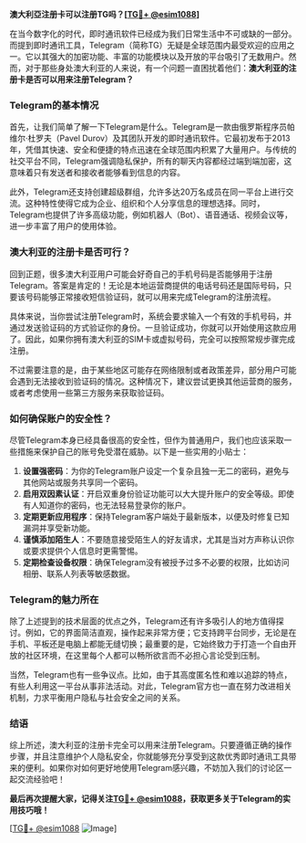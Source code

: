 **澳大利亞注册卡可以注册TG吗？[[TG💪+ @esim1088](https://t.me/s/esim1088)]**

在当今数字化的时代，即时通讯软件已经成为我们日常生活中不可或缺的一部分。而提到即时通讯工具，Telegram（简称TG）无疑是全球范围内最受欢迎的应用之一。它以其强大的加密功能、丰富的功能模块以及开放的平台吸引了无数用户。然而，对于那些身处澳大利亚的人来说，有一个问题一直困扰着他们：**澳大利亚的注册卡是否可以用来注册Telegram？**

### Telegram的基本情况

首先，让我们简单了解一下Telegram是什么。Telegram是一款由俄罗斯程序员帕维尔·杜罗夫（Pavel Durov）及其团队开发的即时通讯软件。它最初发布于2013年，凭借其快速、安全和便捷的特点迅速在全球范围内积累了大量用户。与传统的社交平台不同，Telegram强调隐私保护，所有的聊天内容都经过端到端加密，这意味着只有发送者和接收者能够看到信息的内容。

此外，Telegram还支持创建超级群组，允许多达20万名成员在同一平台上进行交流。这种特性使得它成为企业、组织和个人分享信息的理想选择。同时，Telegram也提供了许多高级功能，例如机器人（Bot）、语音通话、视频会议等，进一步丰富了用户的使用体验。

### 澳大利亚的注册卡是否可行？

回到正题，很多澳大利亚用户可能会好奇自己的手机号码是否能够用于注册Telegram。答案是肯定的！无论是本地运营商提供的电话号码还是国际号码，只要该号码能够正常接收短信验证码，就可以用来完成Telegram的注册流程。

具体来说，当你尝试注册Telegram时，系统会要求输入一个有效的手机号码，并通过发送验证码的方式验证你的身份。一旦验证成功，你就可以开始使用这款应用了。因此，如果你拥有澳大利亚的SIM卡或虚拟号码，完全可以按照常规步骤完成注册。

不过需要注意的是，由于某些地区可能存在网络限制或者政策差异，部分用户可能会遇到无法接收到验证码的情况。这种情况下，建议尝试更换其他运营商的服务，或者考虑使用一些第三方服务来获取验证码。

### 如何确保账户的安全性？

尽管Telegram本身已经具备很高的安全性，但作为普通用户，我们也应该采取一些措施来保护自己的账号免受潜在威胁。以下是一些实用的小贴士：

1. **设置强密码**：为你的Telegram账户设定一个复杂且独一无二的密码，避免与其他网站或服务共享同一个密码。
2. **启用双因素认证**：开启双重身份验证功能可以大大提升账户的安全等级。即使有人知道你的密码，也无法轻易登录你的账户。
3. **定期更新应用程序**：保持Telegram客户端处于最新版本，以便及时修复已知漏洞并享受新功能。
4. **谨慎添加陌生人**：不要随意接受陌生人的好友请求，尤其是当对方声称认识你或要求提供个人信息时更需警惕。
5. **定期检查设备权限**：确保Telegram没有被授予过多不必要的权限，比如访问相册、联系人列表等敏感数据。

### Telegram的魅力所在

除了上述提到的技术层面的优点之外，Telegram还有许多吸引人的地方值得探讨。例如，它的界面简洁直观，操作起来非常方便；它支持跨平台同步，无论是在手机、平板还是电脑上都能无缝切换；最重要的是，它始终致力于打造一个自由开放的社区环境，在这里每个人都可以畅所欲言而不必担心言论受到压制。

当然，Telegram也有一些争议点。比如，由于其高度匿名性和难以追踪的特点，有些人利用这一平台从事非法活动。对此，Telegram官方也一直在努力改进相关机制，力求平衡用户隐私与社会安全之间的关系。

### 结语

综上所述，澳大利亚的注册卡完全可以用来注册Telegram。只要遵循正确的操作步骤，并且注意维护个人隐私安全，你就能够充分享受到这款优秀即时通讯工具带来的便利。如果你对如何更好地使用Telegram感兴趣，不妨加入我们的讨论区一起交流经验吧！

**最后再次提醒大家，记得关注[TG💪+ @esim1088](https://t.me/s/esim1088)，获取更多关于Telegram的实用技巧哦！** 

[[TG💪+ @esim1088](https://t.me/s/esim1088) ![Image](https://i.postimg.cc/4NQfJmqS/Snipaste-2025-05-13-00-14-12.png)]